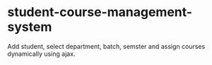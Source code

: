 # student-course-management-system

Add student, select department, batch, semster and assign courses dynamically using ajax.
